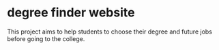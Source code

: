 # degree finder website 

This project aims to help students to choose their degree and future jobs before going to the college.
